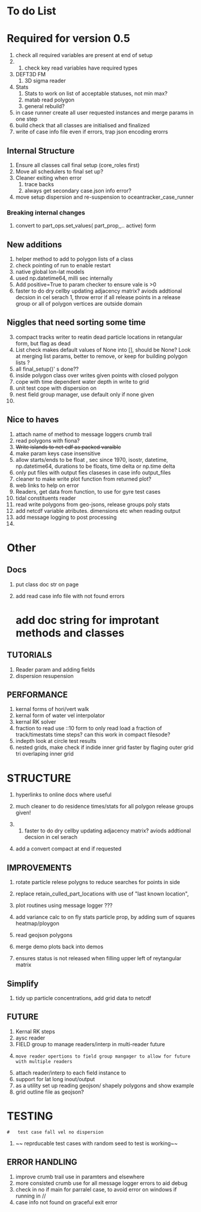 # To do List

# Required for version 0.5
1. check all required variables are present at end of setup
2. 1. check key read variables have required types 
1. DEFT3D FM
   1. 3D sigma reader
1. Stats
    1. Stats to work on list of acceptable statuses, not min max?
    1. matab read polygon
    1. general rebuild?
1. in case runner create all user requested instances and merge params in one step
1. build check that all classes are initialised and finalized
1. write of case info file even if errors, trap json encoding erorrs 
  

##  Internal Structure

1. Ensure all classes call final setup (core_roles first) 
2. Move all schedulers to final set up?
1. Cleaner exiting when error
    1. trace backs
    1. always get secondary case.json info error?
1. move setup dispersion and re-suspension to oceantracker_case_runner

### Breaking internal changes
1. convert to part_ops.set_values( part_prop,,.. active) form


## New additions

1. helper method to add to  polygon lists of a class
1. check pointing of run to enable restart
1. native global lon-lat  models
1. used np.datetime64, milli sec internally
2. Add positive=True to param checker to ensure vale is >0
2. faster to do dry cellby updating adjacency matrix? aviods addtional decsion in cel serach
1, throw error if all release points in a release group or all of polygon vertices  are outside domain

## Niggles that need sorting some time

3. compact tracks writer to reatin dead particle locations in retangular form, but flag as dead
1. List check makes default values of None into [], should be None? Look at merging list params, better to remove, or keep for building polygon lists ?
1. all final_setup()' s done??
1. inside polygon class over writes given points with closed polygon 
1. cope with time dependent water depth in write to grid
1. unit test cope with dispersion on 
2. nest field group manager, use default only if none given
3. 
    
## Nice to haves
1. attach name of method to message loggers crumb trail
1.  read polygons with fiona?
1. ~~Write islands to net cdf as packed varaible~~
1. make param keys case insensitive
1. allow starts/ends to be float , sec since 1970, isostr, datetime, np.datetime64, durations to be floats, time delta or np.time delta
1. only put files with output fies claseses in case info output_files
1. cleaner to make write plot function from returned plot?
2. web links to help on error
1. Readers,  get data from function,  to use for gyre test cases
1. tidal constituents reader
1. read write polygons from geo-jsons, release groups poly stats
1. add netcdf variable atributes. dimensions etc when reading output
1.  add message logging to post processing
2. 

# Other

## Docs

1. put  class doc str on page

1.   add read case info file with not found errors
        #    add doc string for improtant methods and classes

##   TUTORIALS
1.   Reader param and adding fields
1.   dispersion resupension

## PERFORMANCE
1.  kernal forms of hori/vert walk
1.   kernal form of water vel interpolator
1.   kernal RK solver
1.    fraction to read use ::10 form to only read load a fraction of track/timestats time steps? can this work in compact filesode?
1.   indepth look at circle test results
1. nested grids, make check if indide inner grid faster by flaging outer grid tri overlaping inner grid

#   STRUCTURE
1.    hyperlinks to online docs where useful
1.   much cleaner to  do residence times/stats for all polygon release groups given!
2.   1. faster to do dry cellby updating adjacency matrix? aviods addtional decsion in cel serach


1. add a convert compact at end if requested


##   IMPROVEMENTS

1.    rotate particle relese polygns to reduce searches for points in side
1.    replace retain_culled_part_locations with use of "last known location",
1.   plot routines using message logger ???
1.   add variance calc to on fly stats particle prop, by adding sum of squares heatmap/ploygon
1.    read geojson polygons

1.   merge demo plots back into demos
1.  ensures status is not released when filling upper left of reytangular matrix
 
 ##   Simplify
1.   tidy up particle concentrations, add grid data to netcdf

##   FUTURE
1.   Kernal RK steps
1.   aysc reader
1.   FIELD group to manage readers/interp in multi-reader future
1.     move reader opertions to field group mangager to allow for future with multiple readers
1.    attach reader/interp to each  field instance to
1.   support for lat long inout/output
1.    as a utility set up reading geojson/ shapely polygons and show example
1.    grid outline file as geojson?


#   TESTING
    #   test case fall vel no dispersion
1. ~~  reprducable  test cases with random seed to test is working~~

##    ERROR HANDLING
1.   improve crumb trail use in paramters and elsewhere
1.   more consisted crumb use for all message logger errors to aid debug
1.    check in no if main for parralel case, to avoid  error on windows if running in //
1.   case info not found on graceful exit error


